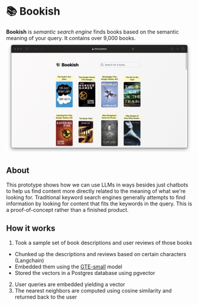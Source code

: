 # 📚 Bookish

**Bookish** is _semantic search engine_ finds books based on the semantic meaning of your query. It contains over 9,000 books.
![Bookish App](screenshot.png)
## About

This prototype shows how we can use LLMs in ways besides just chatbots to help us find content more directly related to the meaning of what we're looking for. Traditional keyword search engines generally attempts to find information by looking for content that fits the keywords in the query. This is a proof-of-concept rather than a finished product. 

## How it works
1. Took a sample set of book descriptions and user reviews of those books
  * Chunked up the descriptions and reviews based on certain characters (Langchain)
  * Embedded them using the [GTE-small](https://huggingface.co/Supabase/gte-small) model
  * Stored the vectors in a Postgres database using pgvector
2. User queries are embedded yielding a vector
3. The nearest neighbors are computed using cosine similarity and returned back to the user
